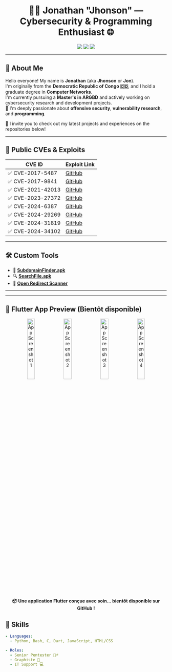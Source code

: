 <h1 align="center">👨‍💻 Jonathan "Jhonson" — Cybersecurity & Programming Enthusiast 🌐</h1>

<p align="center">
  <img src="https://img.shields.io/badge/Cybersecurity-%F0%9F%92%BB-informational?style=flat&logo=hackthebox&color=green"/>
  <img src="https://img.shields.io/badge/Pentester-Senior-blueviolet?style=flat&logo=protonvpn"/>
  <img src="https://img.shields.io/badge/Origin-🇨🇩%20DRC-blue?style=flat"/>
</p>

---

## 👋 About Me

Hello everyone! My name is **Jonathan** (aka **Jhonson** or **Jon**).  
I'm originally from the **Democratic Republic of Congo 🇨🇩**, and I hold a graduate degree in **Computer Networks**.  
I'm currently pursuing a **Master's in ARGBD** and actively working on cybersecurity research and development projects.  
🔐 I'm deeply passionate about **offensive security**, **vulnerability research**, and **programming**.

📎 I invite you to check out my latest projects and experiences on the repositories below!

---

## 🚨 Public CVEs & Exploits

| CVE ID | Exploit Link |
|--------|--------------|
| ✅ CVE-2017-5487 | [GitHub](https://github.com/dream434/CVE-2017-5487) |
| ✅ CVE-2017-9841 | [GitHub](https://github.com/dream434/CVE-2017-9841/) |
| ✅ CVE-2021-42013 | [GitHub](https://github.com/dream434/cve-2021-42013-apache) |
| ✅ CVE-2023-27372 | [GitHub](https://github.com/dream434/CVE-2023-27372/) |
| ✅ CVE-2024-6387 | [GitHub](https://github.com/dream434/CVE-2024-6387/) |
| ✅ CVE-2024-29269 | [GitHub](https://github.com/dream434/CVE-2024-29269) |
| ✅ CVE-2024-31819 | [GitHub](https://github.com/dream434/CVE-2024-31819) |
| ✅ CVE-2024-34102 | [GitHub](https://github.com/dream434/CVE-2024-34102/) |

---

## 🛠️ Custom Tools

- 📱 **[SubdomainFinder.apk](https://drive.google.com/file/d/1Wl_JbED_TJi-ikgyFhktCeYxROveZhU9/view?usp=drive_link)**  
- 🔍 **[SearchFile.apk](https://drive.google.com/file/d/1oMyGvd40n4MTPEubMMYD4sF_mctan7e2/view?usp=drive_link)**  
- 🚪 **[Open Redirect Scanner](https://github.com/dream434/Open-redirect)**

---
---

## 📱 Flutter App Preview (Bientôt disponible)

<p align="center">
  <img src="" alt="App Screenshot 1" width="22%" />
  <img src="" alt="App Screenshot 2" width="22%" />
  <img src="" alt="App Screenshot 3" width="22%" />
  <img src="" alt="App Screenshot 4" width="22%" />
</p>

<p align="center">
  <b>📦 Une application Flutter conçue avec soin... bientôt disponible sur GitHub !</b>
</p>


## 💼 Skills

```yaml
- Languages:
  - Python, Bash, C, Dart, JavaScript, HTML/CSS

- Roles:
  - Senior Pentester 🕵️‍♂️
  - Graphiste 🎨
  - IT Support 💻
